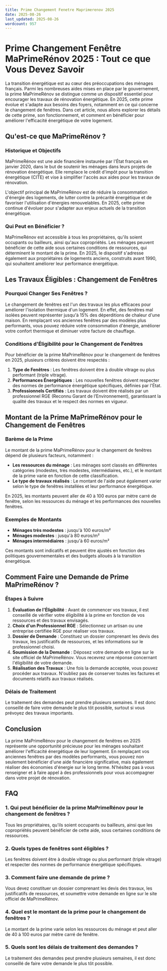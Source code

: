 ```yaml
---
title: Prime Changement Fenetre Maprimerenov 2025
date: 2025-08-26
last_updated: 2025-08-26
wordcount: 957
---
```


# Prime Changement Fenêtre MaPrimeRénov 2025 : Tout ce que Vous Devez Savoir

La transition énergétique est au cœur des préoccupations des ménages français. Parmi les nombreuses aides mises en place par le gouvernement, la prime MaPrimeRénov se distingue comme un dispositif essentiel pour encourager les travaux de rénovation énergétique. En 2025, cette prime évolue et s'adapte aux besoins des foyers, notamment en ce qui concerne le changement de fenêtres. Dans cet article, nous allons explorer les détails de cette prime, son fonctionnement, et comment en bénéficier pour améliorer l'efficacité énergétique de votre logement.

## Qu'est-ce que MaPrimeRénov ?

### Historique et Objectifs

MaPrimeRénov est une aide financière instaurée par l'État français en janvier 2020, dans le but de soutenir les ménages dans leurs projets de rénovation énergétique. Elle remplace le crédit d'impôt pour la transition énergétique (CITE) et vise à simplifier l'accès aux aides pour les travaux de rénovation.

L'objectif principal de MaPrimeRénov est de réduire la consommation d'énergie des logements, de lutter contre la précarité énergétique et de favoriser l'utilisation d'énergies renouvelables. En 2025, cette prime continue d'évoluer pour s'adapter aux enjeux actuels de la transition énergétique.

### Qui Peut en Bénéficier ?

MaPrimeRénov est accessible à tous les propriétaires, qu'ils soient occupants ou bailleurs, ainsi qu'aux copropriétés. Les ménages peuvent bénéficier de cette aide sous certaines conditions de ressources, qui déterminent le montant de la prime. En 2025, le dispositif s'adresse également aux propriétaires de logements anciens, construits avant 1990, qui souhaitent améliorer leur performance énergétique.

## Les Travaux Éligibles : Changement de Fenêtres

### Pourquoi Changer Ses Fenêtres ?

Le changement de fenêtres est l'un des travaux les plus efficaces pour améliorer l'isolation thermique d'un logement. En effet, des fenêtres mal isolées peuvent représenter jusqu'à 15% des déperditions de chaleur d'une maison. En remplaçant vos anciennes fenêtres par des modèles plus performants, vous pouvez réduire votre consommation d'énergie, améliorer votre confort thermique et diminuer votre facture de chauffage.

### Conditions d'Éligibilité pour le Changement de Fenêtres

Pour bénéficier de la prime MaPrimeRénov pour le changement de fenêtres en 2025, plusieurs critères doivent être respectés :

1. **Type de Fenêtres** : Les fenêtres doivent être à double vitrage ou plus performant (triple vitrage).
2. **Performances Énergétiques** : Les nouvelles fenêtres doivent respecter des normes de performance énergétique spécifiques, définies par l'État.
3. **Professionnels Certifiés** : Les travaux doivent être réalisés par un professionnel RGE (Reconnu Garant de l’Environnement), garantissant la qualité des travaux et le respect des normes en vigueur.

## Montant de la Prime MaPrimeRénov pour le Changement de Fenêtres

### Barème de la Prime

Le montant de la prime MaPrimeRénov pour le changement de fenêtres dépend de plusieurs facteurs, notamment :

- **Les ressources du ménage** : Les ménages sont classés en différentes catégories (modestes, très modestes, intermédiaires, etc.), et le montant de la prime varie en fonction de cette classification.
- **Le type de travaux réalisés** : Le montant de l'aide peut également varier selon le type de fenêtres installées et leur performance énergétique.

En 2025, les montants peuvent aller de 40 à 100 euros par mètre carré de fenêtre, selon les ressources du ménage et les performances des nouvelles fenêtres.

### Exemples de Montants

- **Ménages très modestes** : jusqu'à 100 euros/m²
- **Ménages modestes** : jusqu'à 80 euros/m²
- **Ménages intermédiaires** : jusqu'à 60 euros/m²

Ces montants sont indicatifs et peuvent être ajustés en fonction des politiques gouvernementales et des budgets alloués à la transition énergétique.

## Comment Faire une Demande de Prime MaPrimeRénov ?

### Étapes à Suivre

1. **Évaluation de l'Éligibilité** : Avant de commencer vos travaux, il est conseillé de vérifier votre éligibilité à la prime en fonction de vos ressources et des travaux envisagés.
2. **Choix d'un Professionnel RGE** : Sélectionnez un artisan ou une entreprise certifiée RGE pour réaliser vos travaux.
3. **Dossier de Demande** : Constituez un dossier comprenant les devis des travaux, les justificatifs de ressources, et les informations sur le professionnel choisi.
4. **Soumission de la Demande** : Déposez votre demande en ligne sur le site officiel de MaPrimeRénov. Vous recevrez une réponse concernant l'éligibilité de votre demande.
5. **Réalisation des Travaux** : Une fois la demande acceptée, vous pouvez procéder aux travaux. N'oubliez pas de conserver toutes les factures et documents relatifs aux travaux réalisés.

### Délais de Traitement

Le traitement des demandes peut prendre plusieurs semaines. Il est donc conseillé de faire votre demande le plus tôt possible, surtout si vous prévoyez des travaux importants.

## Conclusion

La prime MaPrimeRénov pour le changement de fenêtres en 2025 représente une opportunité précieuse pour les ménages souhaitant améliorer l'efficacité énergétique de leur logement. En remplaçant vos anciennes fenêtres par des modèles performants, vous pouvez non seulement bénéficier d'une aide financière significative, mais également réaliser des économies d'énergie sur le long terme. N'hésitez pas à vous renseigner et à faire appel à des professionnels pour vous accompagner dans votre projet de rénovation.

## FAQ

### 1. Qui peut bénéficier de la prime MaPrimeRénov pour le changement de fenêtres ?

Tous les propriétaires, qu'ils soient occupants ou bailleurs, ainsi que les copropriétés peuvent bénéficier de cette aide, sous certaines conditions de ressources.

### 2. Quels types de fenêtres sont éligibles ?

Les fenêtres doivent être à double vitrage ou plus performant (triple vitrage) et respecter des normes de performance énergétique spécifiques.

### 3. Comment faire une demande de prime ?

Vous devez constituer un dossier comprenant les devis des travaux, les justificatifs de ressources, et soumettre votre demande en ligne sur le site officiel de MaPrimeRénov.

### 4. Quel est le montant de la prime pour le changement de fenêtres ?

Le montant de la prime varie selon les ressources du ménage et peut aller de 40 à 100 euros par mètre carré de fenêtre.

### 5. Quels sont les délais de traitement des demandes ?

Le traitement des demandes peut prendre plusieurs semaines, il est donc conseillé de faire votre demande le plus tôt possible.